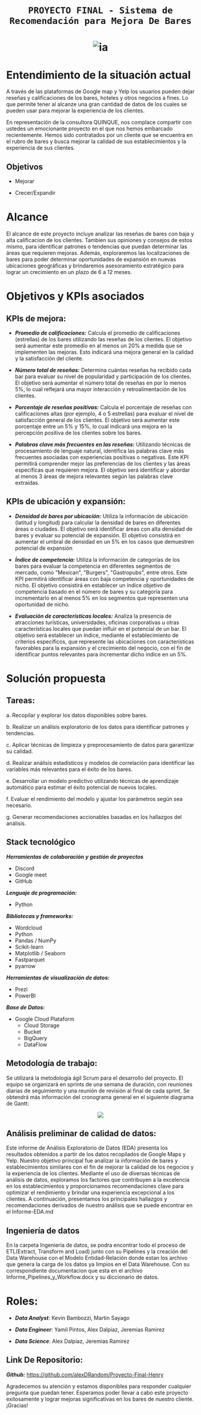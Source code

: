 # <h1 align=center>**`PROYECTO FINAL - Sistema de Recomendación para Mejora De Bares`**</h1>

# <h1 align=center> ![ia](https://emoji.slack-edge.com/TPRS7H4PN/henry-pm/4658c1bc769b53ae.png) </h1>


# Entendimiento de la situación actual

A través de las plataformas de Google map y Yelp los usuarios pueden dejar reseñas  y calificaciones de los bares, hoteles y otros negocios a fines. Lo que permite tener al alcanze una gran cantidad de datos de los cuales se pueden usar para mejorar la experiencia de los clientes.

En representación de la consultora QUINQUE, nos complace compartir con ustedes un emocionante proyecto en el que nos hemos embarcado recientemente. Hemos sido contratados por un cliente que se encuentra en el rubro de bares y busca mejorar la calidad de sus establecimientos y la experiencia de sus clientes.



## Objetivos


- Mejorar 

- Crecer/Expandir


# Alcance

El alcance de este proyecto incluye analizar las reseñas de bares con baja y alta calificacion de los clientes. Tambien sus opiniones y consejos de estos mismo, para identificar patrones o tendencias que puedan determinar las áreas que requieren mejoras. Además, exploraremos las localizaciones de bares para poder determinar oportunidades de expansión en nuevas ubicaciones geográficas y brindaremos asesoramiento estratégico para lograr un crecimiento en un plazo de 6 a 12 meses.


# Objetivos y KPIs asociados

## KPIs de mejora:

- **_Promedio de calificaciones:_** Calcula el promedio de calificaciones (estrellas) de los bares utilizando las reseñas de los clientes. El objetivo será aumentar este promedio en al menos un 20% a medida que se implementen las mejoras. Esto indicará una mejora general en la calidad y la satisfacción del cliente.

- **_Número total de reseñas:_** Determina cuántas reseñas ha recibido cada bar para evaluar su nivel de popularidad y participación de los clientes. El objetivo será aumentar el número total de reseñas en por lo menos 5%, lo cual reflejará una mayor interacción y retroalimentación de los clientes.

- **_Porcentaje de reseñas positivas:_** Calcula el porcentaje de reseñas con calificaciones altas (por ejemplo, 4 o 5 estrellas) para evaluar el nivel de satisfacción general de los clientes. El objetivo será aumentar este porcentaje entre un 5% y 15%, lo cual indicará una mejora en la percepción positiva de los clientes sobre los bares.

- **_Palabras clave más frecuentes en las reseñas:_** Utilizando técnicas de procesamiento de lenguaje natural, identifica las palabras clave más frecuentes asociadas con experiencias positivas o negativas. Este KPI permitirá comprender mejor las preferencias de los clientes y las áreas específicas que requieren mejora. El objetivo será identificar y abordar al menos 3 áreas de mejora relevantes según las palabras clave extraídas.

## KPIs de ubicación y expansión:

- **_Densidad de bares por ubicación:_** Utiliza la información de ubicación (latitud y longitud) para calcular la densidad de bares en diferentes áreas o ciudades. El objetivo será identificar áreas con alta densidad de bares y evaluar su potencial de expansión. El objetivo consistirá en aumentar el umbral de densidad en un 5% en los casos que demuestren potencial de expansión 

 - **_Índice de competencia:_** Utiliza la información de categorías de los bares para evaluar la competencia en diferentes segmentos de mercado, como "Mexican", "Burgers", "Gastropubs", entre otros. Este KPI permitirá identificar áreas con baja competencia y oportunidades de nicho. El objetivo consistirá en establecer un índice objetivo de competencia basado en el número de bares y su categoría para incrementarlo en al menos 5% en los segmentos que representen una oportunidad de nicho.

- **_Evaluación de características locales:_** Analiza la presencia de atracciones turísticas, universidades, oficinas corporativas u otras características locales que puedan influir en el potencial de un bar. El objetivo será establecer un índice, mediante el establecimiento de criterios específicos, que represente las ubicaciones con características favorables para la expansión y el crecimiento del negocio, con el fin de identificar puntos relevantes para incrementar dicho índice en un 5%.


# Solución propuesta

## Tareas:

a. Recopilar y explorar los datos disponibles sobre bares.

b. Realizar un análisis exploratorio de los datos para identificar patrones y tendencias.

c. Aplicar técnicas de limpieza y preprocesamiento de datos para garantizar su calidad.

d. Realizar análisis estadísticos y modelos de correlación para identificar las variables más relevantes para el éxito de los bares.

e. Desarrollar un modelo predictivo utilizando técnicas de aprendizaje automático para estimar el éxito potencial de nuevos locales.

f. Evaluar el rendimiento del modelo y ajustar los parámetros según sea necesario.

g. Generar recomendaciones accionables basadas en los hallazgos del análisis.

## **Stack tecnológico**

**_Herramientas de colaboración y gestión de proyectos_**

- Discord
- Google meet
- GitHub
 
**_Lenguaje de programación:_** 

- Python 

**_Bibliotecas y frameworks:_** 
- Wordcloud 
- Python
- Pandas / NumPy
- Scikit-learn 
- Matplotlib / Seaborn
- Fastparquet
- pyarrow

**_Herramientas de visualización de datos:_**

- Prezi
- PowerBI 

**_Base de Datos_:**

- Google Cloud Plataform
   - Cloud Storage
   - Bucket
   - BigQuery
   - DataFlow


## Metodología de trabajo:

Se utilizará la metodología ágil Scrum para el desarrollo del proyecto. El equipo se organizará en sprints de una semana de duración, con reuniones diarias de seguimiento y una reunión de revisión al final de cada sprint. Se obtendrá más información del cronograma general en el siguiente diagrama de Gantt:
 <p align="center">
<img src= img/Diagrama_de_Gantt-Semana-2.jpeg >
</p>

## Análisis preliminar de calidad de datos:
 Este informe de Análisis Exploratorio de Datos (EDA) presenta los resultados obtenidos a partir de los datos recopilados de Google Maps y Yelp. Nuestro objetivo principal fue analizar la información de bares y establecimientos similares con el fin de mejorar la calidad de los negocios y la experiencia de los clientes. Mediante el uso de diversas técnicas de análisis de datos, exploramos los factores que contribuyen a la excelencia en los establecimientos y proporcionamos recomendaciones clave para optimizar el rendimiento y brindar una experiencia excepcional a los clientes. A continuación, presentamos los principales hallazgos y recomendaciones derivados de nuestro análisis que se puede encontrar en el Informe-EDA.md 
 
## Ingeniería de datos

 En la carpeta Ingenieria de datos, se podra encontrar todo el proceso de ETL(Extract, Transform and Load) junto con su Pipelines y la creación del Data Warehouse  con el Modelo Entidad-Relación donde estan los archivo que genera la carga de los datos ya limpios en el Data Warehouse. Con su correspondiente documentacion que esta en el archivo Informe_Pipelines_y_Workflow.docx y su diccionario de datos.


# Roles:

- **_Data Analyst_**: Kevin Bambozzi, Martin Sayago

- **_Data Engineer_**: Yamil Pintos, Alex Dalpiaz, Jeremias Ramirez

- **_Data Science_**: Alex Dalpiaz, Jeremias Ramirez

## Link De Repositorio: 

**_Github:_** <https://github.com/alexDRandom/Proyecto-Final-Henry>


Agradecemos su atención y estamos disponibles para responder cualquier pregunta que puedan tener. Esperamos poder llevar a cabo este proyecto exitosamente y lograr mejoras significativas en los bares de nuestro cliente. ¡Gracias!
